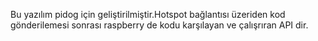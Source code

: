 Bu yazılım pidog için geliştirilmiştir.Hotspot bağlantısı üzeriden kod gönderilemesi sonrası raspberry de kodu karşılayan ve çalışrıran API dir.
